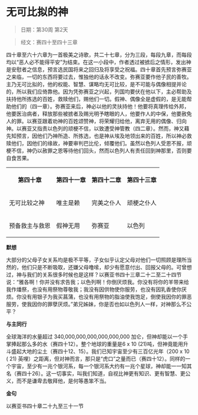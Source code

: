 # 无可比拟的神 

> 日期：第30周 第2天

> 经文：赛四十至四十三章

四十章至六十六章为一首极美之诗歌，共二十七章，分为三段，每段九章，而每段均以“恶人必不能得平安”为结束。在这一小段中，作者透过被掳后之情形，发出神是安慰者之信息，预言选民国将来之回归及将享受之祝福。四十章首先预言弥赛亚之来临，一切的东西将要过去，惟独他的话永不改变。弥赛亚要作他子民的善牧。主乃无可比拟的，他的权能、智慧、谋略均无可比较，是不可能与偶像相提并论的，所以我们应倚靠他。因为凭弥赛亚之兴起，列国均要伏在他以下，主必帮助及扶持他所拣选的百姓，救赎他们，赐他们一切。假神、偶像全是虚假的，是无能帮助他们的（四一章）。弥赛亚来后，神必以他的灵扶持他！他要将真理传给外邦，他要医治病者，释放那些被掳者及赐光明予瞎眼的人，他要作人的中保，他要赦免人的罪。以赛亚跟着劝神的百姓颂赞神，将荣耀归给他，离弃无用的偶像、归向神。以赛亚又指责以色列的顽梗不信，以致遭受神管教（四二章）。然而，神又藉先知预言，因他们乃神所造、所拣选，也是神从埃及地领出来的百姓，所以神必救赎他们，因他们的缘故，神要审判巴比伦，倾覆他们。虽然以色列人受恩不报，顽梗不信，神仍以赦罪之恩等待他们回头，然而以色列人有责任回到神那里，否则要自食苦果。

<table>
 <tbody>
  <tr>
   <th><p>第四十章</p></th>
   <th><p>第四十一章</p></th>
   <th><p>第四十二章</p></th>
   <th><p>第四十三章</p></th>
  </tr>
  <tr>
   <td><p>无可比较之神</p></td>
   <td><p>唯主是赖</p></td>
   <td><p>完美之仆人</p></td>
   <td><p>顽梗之仆人</p></td>
  </tr>
  <tr>
   <td><p>预备救主与救恩</p></td>
   <td><p>假神无用</p></td>
   <td><p>弥赛亚</p></td>
   <td><p>以色列</p></td>
  </tr>
 </tbody>
</table>

**默想**

大部分的父母子女关系均是极不平等，子女似乎认定父母对他们一切照顾是理所当然的，他们只是不断吸取，还嫌父母噜嗦，却少有愿意付出、回报父母的。可曾想过，神与我们的关系很多时候也是这样？以赛亚书四十三章二十二至二十四节说：“雅各啊！你并没有求告我；以色列啊！你倒厌烦我。你没有将你的羊带来给我作燔祭，也没有用祭物尊敬我；我没有因供物使你服劳，也没有因乳香使你厌烦。你没有用银子为我买菖蒲，也没有用祭物的脂油使我饱足，倒使我因你的罪恶服劳，使我因你的罪孽厌烦。”弟兄姊妹，你是否也如以色列人一样，对神那么不公平？

**与主同行**

全球海洋的水量超过 340,000,000,000,000,000,000 加仑，但神却能以一个手掌捧起那么多的水（赛四十12）。整个地球的重量是6 x 10 (21)吨，但神竟能用升斗盛起大地的尘土（赛四十12、15）。我们已知宇宙至少有三百亿光年（200 x 10 ( 21) 英哩）之距离，但对神而言，那只是“虎口”之量而已（赛四十12）。同样的一个宇宙，至少有一兆个银河系，每一个银河系大约有一兆个星球，神却能一一知其名（赛四十26）。这一切事实，叫我们知道，自视比神更有知识、更有智慧、更公义，而不是谦卑去敬拜他，是何等愚笨不当。

**金句**

以赛亚书四十章二十九至三十一节



